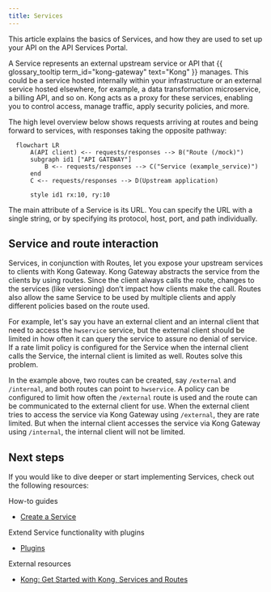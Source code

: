```yaml
---
title: Services
---
```


This article explains the basics of Services, and how they are used to set up your API on the API Services Portal.

A Service represents an external upstream service or API that {{ glossary_tooltip term_id="kong-gateway" text="Kong" }} manages.
This could be a service hosted internally within your infrastructure or an external service hosted elsewhere, for
example, a data transformation microservice, a billing API, and so on. Kong acts as a proxy for these services, enabling
you to control access, manage traffic, apply security policies, and more.

The high level overview below shows requests arriving at routes and being forward to services, with responses taking the opposite pathway:

```mermaid
  flowchart LR
      A(API client) <-- requests/responses --> B("Route (/mock)")
      subgraph id1 ["API GATEWAY"]
          B <-- requests/responses --> C("Service (example_service)")
      end
      C <-- requests/responses --> D(Upstream application)
  
      style id1 rx:10, ry:10
```

The main attribute of a Service is its URL. You can specify the URL with a single string, or by specifying its protocol, host, port, and path individually.

## Service and route interaction

Services, in conjunction with Routes, let you expose your upstream services to clients with Kong Gateway. Kong Gateway abstracts the service from the clients by using routes. Since the client always calls the route, changes to the services (like versioning) don’t impact how clients make the call. Routes also allow the same Service to be used by multiple clients and apply different policies based on the route used.

For example, let's say you have an external client and an internal client that need to access the `hwservice` service, but the external client should be limited in how often it can query the service to assure no denial of service. If a rate limit policy is configured for the Service when the internal client calls the Service, the internal client is limited as well. Routes solve this problem.

In the example above, two routes can be created, say `/external` and `/internal`, and both routes can point to `hwservice`. A policy can be configured to limit how often the `/external` route is used and the route can be communicated to the external client for use. When the external client tries to access the service via Kong Gateway using `/external`, they are rate limited. But when the internal client accesses the service via Kong Gateway using `/internal`, the internal client will not be limited.

## Next steps

If you would like to dive deeper or start implementing Services, check out the
following resources:

How-to guides

- [Create a Service](/how-to/create-gateway-service.md)

Extend Service functionality with plugins

- [Plugins](/concepts/plugins.md)

External resources
- [Kong: Get Started with Kong, Services and Routes](https://docs.konghq.com/gateway/latest/get-started/services-and-routes/)
